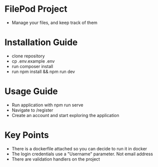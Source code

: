 # FilePod Project

-   Manage your files, and keep track of them

# Installation Guide

-   clone repository
-   cp .env.example .env
-   run composer install
-   run npm install && npm run dev

# Usage Guide

-   Run application with npm run serve
-   Navigate to /register
-   Create an account and start exploring the application

# Key Points

-   There is a dockerfile attached so you can decide to run it in docker
-   The login credentials use a "Username" parameter. Not email address
-   There are validation handlers on the project
